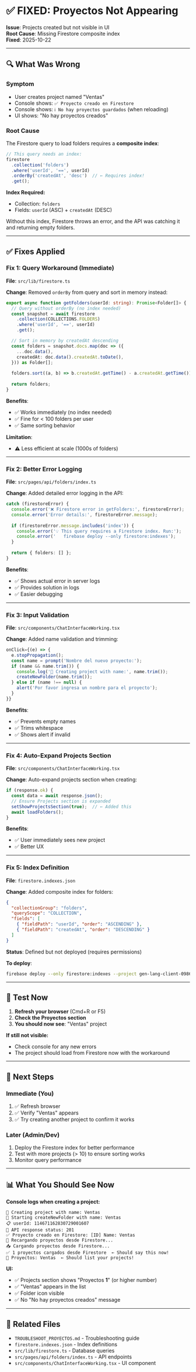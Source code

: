 # ✅ FIXED: Proyectos Not Appearing

**Issue**: Projects created but not visible in UI  
**Root Cause**: Missing Firestore composite index  
**Fixed**: 2025-10-22  

---

## 🔍 What Was Wrong

### Symptom
- User creates project named "Ventas"
- Console shows: `✅ Proyecto creado en Firestore`
- Console shows: `ℹ️ No hay proyectos guardados` (when reloading)
- UI shows: "No hay proyectos creados"

### Root Cause

The Firestore query to load folders requires a **composite index**:

```typescript
// This query needs an index:
firestore
  .collection('folders')
  .where('userId', '==', userId)
  .orderBy('createdAt', 'desc')  // ← Requires index!
  .get();
```

**Index Required:**
- Collection: `folders`
- Fields: `userId` (ASC) + `createdAt` (DESC)

Without this index, Firestore throws an error, and the API was catching it and returning empty folders.

---

## ✅ Fixes Applied

### Fix 1: Query Workaround (Immediate)

**File**: `src/lib/firestore.ts`

**Change**: Removed `orderBy` from query and sort in memory instead:

```typescript
export async function getFolders(userId: string): Promise<Folder[]> {
  // Query without orderBy (no index needed)
  const snapshot = await firestore
    .collection(COLLECTIONS.FOLDERS)
    .where('userId', '==', userId)
    .get();

  // Sort in memory by createdAt descending
  const folders = snapshot.docs.map(doc => ({
    ...doc.data(),
    createdAt: doc.data().createdAt.toDate(),
  })) as Folder[];
  
  folders.sort((a, b) => b.createdAt.getTime() - a.createdAt.getTime());
  
  return folders;
}
```

**Benefits**:
- ✅ Works immediately (no index needed)
- ✅ Fine for < 100 folders per user
- ✅ Same sorting behavior

**Limitation**:
- ⚠️ Less efficient at scale (1000s of folders)

---

### Fix 2: Better Error Logging

**File**: `src/pages/api/folders/index.ts`

**Change**: Added detailed error logging in the API:

```typescript
catch (firestoreError) {
  console.error('❌ Firestore error in getFolders:', firestoreError);
  console.error('Error details:', firestoreError.message);
  
  if (firestoreError.message.includes('index')) {
    console.error('💡 This query requires a Firestore index. Run:');
    console.error('   firebase deploy --only firestore:indexes');
  }
  
  return { folders: [] };
}
```

**Benefits**:
- ✅ Shows actual error in server logs
- ✅ Provides solution in logs
- ✅ Easier debugging

---

### Fix 3: Input Validation

**File**: `src/components/ChatInterfaceWorking.tsx`

**Change**: Added name validation and trimming:

```typescript
onClick={(e) => {
  e.stopPropagation();
  const name = prompt('Nombre del nuevo proyecto:');
  if (name && name.trim()) {
    console.log('📝 Creating project with name:', name.trim());
    createNewFolder(name.trim());
  } else if (name !== null) {
    alert('Por favor ingresa un nombre para el proyecto');
  }
}}
```

**Benefits**:
- ✅ Prevents empty names
- ✅ Trims whitespace
- ✅ Shows alert if invalid

---

### Fix 4: Auto-Expand Projects Section

**File**: `src/components/ChatInterfaceWorking.tsx`

**Change**: Auto-expand projects section when creating:

```typescript
if (response.ok) {
  const data = await response.json();
  // Ensure Projects section is expanded
  setShowProjectsSection(true);  // ← Added this
  await loadFolders();
}
```

**Benefits**:
- ✅ User immediately sees new project
- ✅ Better UX

---

### Fix 5: Index Definition

**File**: `firestore.indexes.json`

**Change**: Added composite index for folders:

```json
{
  "collectionGroup": "folders",
  "queryScope": "COLLECTION",
  "fields": [
    { "fieldPath": "userId", "order": "ASCENDING" },
    { "fieldPath": "createdAt", "order": "DESCENDING" }
  ]
}
```

**Status**: Defined but not deployed (requires permissions)

**To deploy**: 
```bash
firebase deploy --only firestore:indexes --project gen-lang-client-0986191192
```

---

## 🧪 Test Now

1. **Refresh your browser** (Cmd+R or F5)
2. **Check the Proyectos section**
3. **You should now see**: "Ventas" project

**If still not visible:**
- Check console for any new errors
- The project should load from Firestore now with the workaround

---

## 🎯 Next Steps

### Immediate (You)
1. ✅ Refresh browser
2. ✅ Verify "Ventas" appears
3. ✅ Try creating another project to confirm it works

### Later (Admin/Dev)
1. Deploy the Firestore index for better performance
2. Test with more projects (> 10) to ensure sorting works
3. Monitor query performance

---

## 📊 What You Should See Now

**Console logs when creating a project:**
```
📝 Creating project with name: Ventas
🚀 Starting createNewFolder with name: Ventas
📋 userId: 114671162830729001607
📡 API response status: 201
✅ Proyecto creado en Firestore: [ID] Name: Ventas
🔄 Recargando proyectos desde Firestore...
📥 Cargando proyectos desde Firestore...
✅ 1 proyectos cargados desde Firestore  ← Should say this now!
📁 Proyectos: Ventas  ← Should list your projects!
```

**UI:**
- ✅ Projects section shows "Proyectos **1**" (or higher number)
- ✅ "Ventas" appears in the list
- ✅ Folder icon visible
- ✅ No "No hay proyectos creados" message

---

## 🔗 Related Files

- `TROUBLESHOOT_PROYECTOS.md` - Troubleshooting guide
- `firestore.indexes.json` - Index definitions
- `src/lib/firestore.ts` - Database queries
- `src/pages/api/folders/index.ts` - API endpoints
- `src/components/ChatInterfaceWorking.tsx` - UI component

